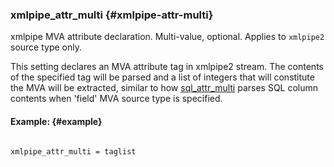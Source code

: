 ### xmlpipe_attr_multi {#xmlpipe-attr-multi}

xmlpipe MVA attribute declaration. Multi-value, optional. Applies to `xmlpipe2` source type only.

This setting declares an MVA attribute tag in xmlpipe2 stream. The contents of the specified tag will be parsed and a list of integers that will constitute the MVA will be extracted, similar to how [sql_attr_multi](../../data_source_configuration_options/sqlattr_multi.md) parses SQL column contents when &#039;field&#039; MVA source type is specified.

#### Example: {#example}

```

xmlpipe_attr_multi = taglist

```